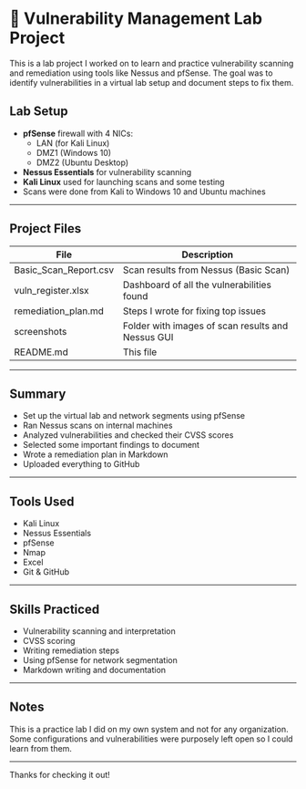
# 🧪 Vulnerability Management Lab Project

This is a  lab project I worked on to learn and practice vulnerability scanning and remediation using tools like Nessus and pfSense. The goal was to identify vulnerabilities in a virtual lab setup and document steps to fix them.



## Lab Setup

- **pfSense** firewall with 4 NICs:
  - LAN (for Kali Linux)
  - DMZ1 (Windows 10)
  - DMZ2 (Ubuntu Desktop)
- **Nessus Essentials** for vulnerability scanning
- **Kali Linux** used for launching scans and some testing
- Scans were done from Kali to Windows 10 and Ubuntu machines

---

##  Project Files

| File                  | Description |
|-----------------------|-------------|
| Basic_Scan_Report.csv | Scan results from Nessus (Basic Scan) |
| vuln_register.xlsx    | Dashboard of all the vulnerabilities found |
| remediation_plan.md   | Steps I wrote for fixing top issues |
| screenshots           | Folder with images of scan results and Nessus GUI |
| README.md             | This file |

---

##  Summary

- Set up the virtual lab and network segments using pfSense
- Ran Nessus scans on internal machines
- Analyzed vulnerabilities and checked their CVSS scores
- Selected some important findings to document
- Wrote a remediation plan in Markdown
- Uploaded everything to GitHub

---

## Tools Used

- Kali Linux
- Nessus Essentials
- pfSense
- Nmap
- Excel
- Git & GitHub

---

## Skills Practiced

- Vulnerability scanning and interpretation
- CVSS scoring
- Writing remediation steps
- Using pfSense for network segmentation
- Markdown writing and documentation

---

##  Notes

This is a practice lab I did on my own system and not for any organization. Some configurations and vulnerabilities were purposely left open so I could learn from them.

---

Thanks for checking it out!
